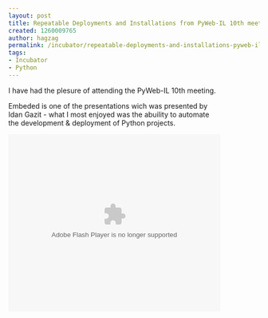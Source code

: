 ```yaml
---
layout: post
title: Repeatable Deployments and Installations from PyWeb-IL 10th meeting
created: 1260009765
author: hagzag
permalink: /incubator/repeatable-deployments-and-installations-pyweb-il-10th-meeting
tags:
- Incubator
- Python
---
```

<div style="width: 425px; text-align: left;" id="__ss_2612187">
<p>I have had the plesure of attending the PyWeb-IL 10th meeting.</p>
<p>Embeded is one of the presentations wich was presented by Idan Gazit - what I most enjoyed was the abuility to automate the development &amp; deployment of Python projects.</p>
</div>
<!--break-->
<p><object width="425" height="355" style="margin: 0px;">
<param name="movie" value="http://static.slidesharecdn.com/swf/ssplayer2.swf?doc=repeatabledeployments-091130022115-phpapp02&amp;rel=0&amp;stripped_title=repeatable-deployments" />
<param name="allowFullScreen" value="true" />
<param name="allowScriptAccess" value="always" /><embed width="425" height="355" src="http://static.slidesharecdn.com/swf/ssplayer2.swf?doc=repeatabledeployments-091130022115-phpapp02&amp;rel=0&amp;stripped_title=repeatable-deployments" type="application/x-shockwave-flash" allowscriptaccess="always" allowfullscreen="true"></embed></object></p>
<p>&nbsp;</p>
<script src="http://b.scorecardresearch.com/beacon.js?c1=7&amp;c2=7400849&amp;c3=1&amp;c4=&amp;c5=&amp;c6=" type="text/javascript"></script>
<script src="http://b.scorecardresearch.com/beacon.js?c1=7&amp;c2=7400849&amp;c3=1&amp;c4=&amp;c5=&amp;c6=" type="text/javascript"></script>
